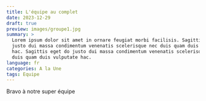 ```yaml
---
title: L'équipe au complet
date: 2023-12-29
draft: true
preview: images/groupe1.jpg
summary: >
  Lorem ipsum dolor sit amet in ornare feugiat morbi facilisis. Sagittis eget do
  justo dui massa condimentum venenatis scelerisque nec duis quam duis vulputate
  hac. Sagittis eget do justo dui massa condimentum venenatis scelerisque nec
  duis quam duis vulputate hac.
language: fr
categories: A la Une
tags: Equipe
---
```

Bravo à notre super équipe 
